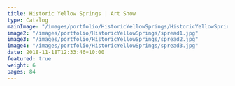 ```yaml
---
title: Historic Yellow Springs | Art Show
type: Catalog
mainImage: "/images/portfolio/HistoricYellowSprings/HistoricYellowSprings_Page_01.jpg"
image2: "/images/portfolio/HistoricYellowSprings/spread1.jpg"
image3: "/images/portfolio/HistoricYellowSprings/spread2.jpg"
image4: "/images/portfolio/HistoricYellowSprings/spread3.jpg"
date: 2018-11-18T12:33:46+10:00
featured: true
weight: 6
pages: 84
---
```

